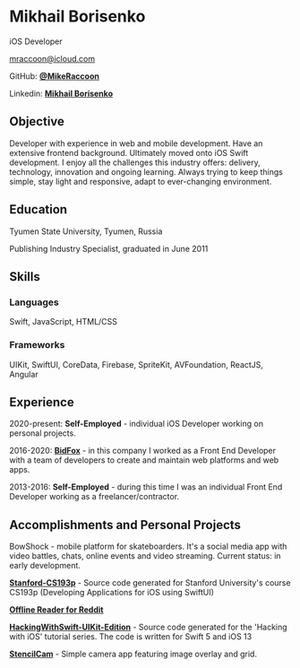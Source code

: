 # Mikhail Borisenko
iOS Developer

mraccoon@icloud.com

GitHub: [**@MikeRaccoon**](https://github.com/MikeRaccoon)

Linkedin: [**Mikhail Borisenko**](https://www.linkedin.com/in/mike-b)

## Objective
Developer with experience in web and mobile development. Have an extensive frontend background. Ultimately moved onto iOS Swift development. I enjoy all the challenges this industry offers: delivery, technology, innovation and ongoing learning. Always trying to keep things simple, stay light and responsive, adapt to ever-changing environment.

## Education
Tyumen State University, Tyumen, Russia

Publishing Industry Specialist, graduated in June 2011

## Skills

### Languages
Swift, JavaScript, HTML/CSS

### Frameworks
UIKit, SwiftUI, CoreData, Firebase, SpriteKit, AVFoundation, ReactJS, Angular

## Experience

2020-present: **Self-Employed** - individual iOS Developer working on personal projects.

2016-2020: [**BidFox**](https://bidfox.ru/#/access/login) - in this company I worked as a Front End Developer with a team of developers to create and maintain web platforms and web apps.

2013-2016: **Self-Employed** - during this time I was an individual Front End Developer working as a freelancer/contractor.

## Accomplishments and Personal Projects

BowShock - mobile platform for skateboarders. It's a social media app with video battles, chats, online events and video streaming. Current status: in early development. 

[**Stanford-CS193p**](https://github.com/MikeRaccoon/Stanford-CS193p) - Source code generated for Stanford University's course CS193p (Developing Applications for iOS using SwiftUI)

[**Offline Reader for Reddit**](https://github.com/MikeRaccoon/OfflineReaderForReddit)

[**HackingWithSwift-UIKit-Edition**](https://github.com/MikeRaccoon/HackingWithSwift-UIKit-Edition) - Source code generated for the 'Hacking with iOS' tutorial series. The code is written for Swift 5 and iOS 13

[**StencilCam**](https://github.com/MikeRaccoon/StencilCam) - Simple camera app featuring image overlay and grid.
